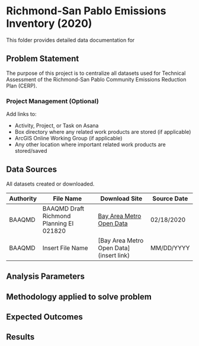 # Richmond-San Pablo Emissions Inventory (2020)

This folder provides detailed data documentation for 

## Problem Statement

The purpose of this project is to centralize all datasets used for Technical Assessment of the Richmond-San Pablo Community Emissions Reduction Plan (CERP). 

### Project Management (Optional)

Add links to:
- Activity, Project, or Task on Asana 
- Box directory where any related work products are stored (if applicable) 
- ArcGIS Online Working Group (if applicable) 
- Any other location where important related work products are stored/saved 

## Data Sources

All datasets created or downloaded.


| __Authority__ | __File Name__ | __Download Site__ | __Source Date__ |
|-------------|------------|------------|------------|
| BAAQMD         | BAAQMD Draft Richmond Planning EI 021820 | [Bay Area Metro Open Data](http://opendata.mtc.ca.gov/)    | 02/18/2020    |
| BAAQMD         | Insert File Name | [Bay Area Metro Open Data](insert link)     | MM/DD/YYYY     |


## Analysis Parameters


## Methodology applied to solve problem


## Expected Outcomes


## Results

